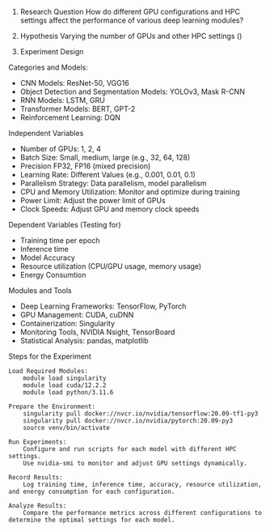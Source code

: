 
1. Research Question
How do different GPU configurations and HPC settings affect the performance of various deep learning modules?

2. Hypothesis
Varying the number of GPUs and other HPC settings ()

3. Experiment Design

Categories and Models:
- CNN Models: ResNet-50, VGG16
- Object Detection and Segmentation Models: YOLOv3, Mask R-CNN
- RNN Models: LSTM, GRU
- Transformer Models: BERT, GPT-2
- Reinforcement Learning: DQN

Independent Variables
- Number of GPUs: 1, 2, 4
- Batch Size: Small, medium, large (e.g., 32, 64, 128)
- Precision FP32, FP16 (mixed precision)
- Learning Rate: Different Values (e.g., 0.001, 0.01, 0.1)
- Parallelism Strategy: Data parallelism, model parallelism
- CPU and Memory Utilization: Monitor and optimize during training
- Power Limit: Adjust the power limit of GPUs
- Clock Speeds: Adjust GPU and memory clock speeds

Dependent Variables (Testing for)
- Training time per epoch
- Inference time
- Model Accuracy
- Resource utilization (CPU/GPU usage, memory usage)
- Energy Consumtion

Modules and Tools
- Deep Learning Frameworks: TensorFlow, PyTorch
- GPU Management: CUDA, cuDNN
- Containerization: Singularity
- Monitoring Tools, NVIDIA Nsight, TensorBoard
- Statistical Analysis: pandas, matplotlib


Steps for the Experiment

    Load Required Modules:
        module load singularity
        module load cuda/12.2.2
        module load python/3.11.6

    Prepare the Environment:
        singularity pull docker://nvcr.io/nvidia/tensorflow:20.09-tf1-py3
        singularity pull docker://nvcr.io/nvidia/pytorch:20.09-py3
        source venv/bin/activate

    Run Experiments:
        Configure and run scripts for each model with different HPC settings.
        Use nvidia-smi to monitor and adjust GPU settings dynamically.

    Record Results:
        Log training time, inference time, accuracy, resource utilization, and energy consumption for each configuration.

    Analyze Results:
        Compare the performance metrics across different configurations to determine the optimal settings for each model.
